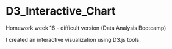 # D3_Interactive_Chart

Homework week 16 - difficult version (Data Analysis Bootcamp)

I created an interactive visualization using D3.js tools. 
